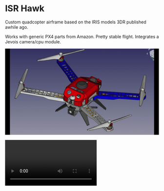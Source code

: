 # ISR Hawk

Custom quadcopter airframe based on the IRIS models 3DR published awhile ago. 

Works with generic PX4 parts from Amazon. Pretty stable flight. Integrates a Jevois camera/cpu module.

![media/assembly.gif](media/assembly.gif)

![media/real_hw.webm](media/real_hw.webm)


